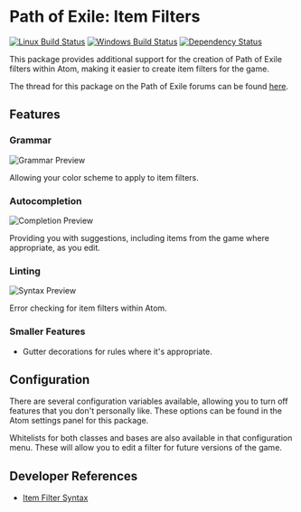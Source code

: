 # Path of Exile: Item Filters

[![Linux Build Status](https://travis-ci.org/atom-exiles/path-of-exile-item-filter.svg?branch=master)](https://travis-ci.org/atom-exiles/path-of-exile-item-filter)
[![Windows Build Status](https://ci.appveyor.com/api/projects/status/hs40ku9dkikusnc8/branch/master?svg=true
)](https://ci.appveyor.com/project/atomexiles/path-of-exile-item-filter/branch/master)
[![Dependency Status](https://david-dm.org/atom-exiles/path-of-exile-item-filter.svg)](https://david-dm.org/atom-exiles/path-of-exile-item-filter)

This package provides additional support for the creation of Path of Exile filters within Atom, making it easier to create item filters for the game.

The thread for this package on the Path of Exile forums can be found [here](https://www.pathofexile.com/forum/view-thread/1840620).

## Features
### Grammar
![Grammar Preview](https://raw.githubusercontent.com/atom-exiles/path-of-exile-item-filter/master/media/syntax.png)

Allowing your color scheme to apply to item filters.

### Autocompletion
![Completion Preview](https://raw.githubusercontent.com/atom-exiles/path-of-exile-item-filter/master/media/completion.png)

Providing you with suggestions, including items from the game where appropriate, as you edit.

### Linting
![Syntax Preview](https://raw.githubusercontent.com/atom-exiles/path-of-exile-item-filter/master/media/linter.png)

Error checking for item filters within Atom.

### Smaller Features
- Gutter decorations for rules where it's appropriate.

## Configuration

There are several configuration variables available, allowing you to turn off features that you don't personally like. These options can be found in the Atom settings panel for this package.

Whitelists for both classes and bases are also available in that configuration menu. These will allow you to edit a filter for future versions of the game.

## Developer References

- [Item Filter Syntax](docs/syntax.md)
